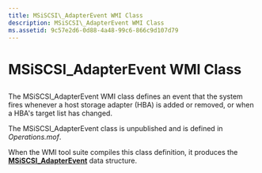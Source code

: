 ```yaml
---
title: MSiSCSI\_AdapterEvent WMI Class
description: MSiSCSI\_AdapterEvent WMI Class
ms.assetid: 9c57e2d6-0d88-4a48-99c6-866c9d107d79
---
```


# MSiSCSI\_AdapterEvent WMI Class


## <span id="ddk_msiscsi_adapterevent_wmi_class_kr"></span><span id="DDK_MSISCSI_ADAPTEREVENT_WMI_CLASS_KR"></span>


The MSiSCSI\_AdapterEvent WMI class defines an event that the system fires whenever a host storage adapter (HBA) is added or removed, or when a HBA's target list has changed.

The MSiSCSI\_AdapterEvent class is unpublished and is defined in *Operations.mof*.

When the WMI tool suite compiles this class definition, it produces the [**MSiSCSI\_AdapterEvent**](https://msdn.microsoft.com/library/windows/hardware/ff562968) data structure.

 

 





